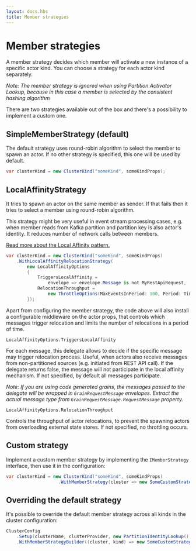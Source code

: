 ```yaml
---
layout: docs.hbs
title: Member strategies
---
```



# Member strategies

A member strategy decides which member will activate a new instance of a specific actor kind. You can choose a strategy for each actor kind separately.

*Note: The member strategy is ignored when using Partition Activator Lookup, because in this case a member is selected by the consistent hashing algorithm*

There are two strategies available out of the box and there's a possibility to implement a custom one.

## SimpleMemberStrategy (default)

The default strategy uses round-robin algorithm to select the member to spawn an actor. If no other strategy is specified, this one will be used by default.

```csharp
var clusterKind = new ClusterKind("someKind", someKindProps);
```

## LocalAffinityStrategy

It tries to spawn an actor on the same member as sender. If that fails then it tries to select a member using round-robin algorithm.

This strategy might be very useful in event stream processing cases, e.g. when member reads from Kafka partition and partition key is also actor's identity. It reduces number of network calls between members.

[Read more about the Local Affinity pattern.](../local-affinity.md)

```csharp
var clusterKind = new ClusterKind("someKind", someKindProps)
    .WithLocalAffinityRelocationStrategy(
        new LocalAffinityOptions
        {
            TriggersLocalAffinity = 
                envelope => envelope.Message is not MyRestApiRequest,
            RelocationThroughput = 
                new ThrottleOptions(MaxEventsInPeriod: 100, Period: TimeSpan.FromSeconds(1))
        });
```

Apart from configuring the member strategy, the code above will also install a configurable middleware on the actor props, that controls which messages trigger relocation and limits the number of relocations in a period of time.

`LocalAffinityOptions.TriggersLocalAffinity`

For each message, this delegate allows to decide if the specific message may trigger relocation process. Useful, when actors also receive messages from non-partitioned sources (e.g. initiated from REST API call). If the delegate returns false, the message will not participate in the local affinity mechanism. If not specified, by default all messages participate.

*Note: If you are using code generated grains, the messages passed to the delegate will be wrapped in `GrainRequestMessage` envelopes. Extract the actual message type from `GrainRequestMessage.RequestMessage` property.*

`LocalAffinityOptions.RelocationThroughput`

Controls the throughput of actor relocations, to prevent the spawning actors from overloading external state stores. If not specified, no throttling occurs.

## Custom strategy

Implement a custom member strategy by implementing the `IMemberStrategy` interface, then use it in the configuration:

``` csharp
var clusterKind = new ClusterKind("someKind", someKindProps)
                    .WithMemberStrategy(cluster => new SomeCustomStrategy(cluster));
```

## Overriding the default strategy

It's possible to override the default member strategy across all kinds in the cluster configuration:

```csharp
ClusterConfig
    .Setup(clusterName, clusterProvider, new PartitionIdentityLookup())
    .WithMemberStrategyBuilder((cluster, kind) => new SomeCustomStrategy(cluster));
```